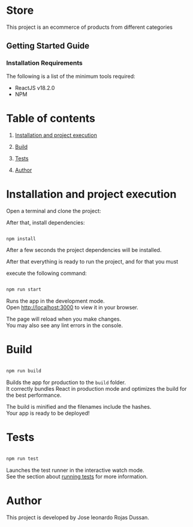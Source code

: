 # Store

This project is an ecommerce of products from different categories

## Getting Started Guide

### Installation Requirements

The following is a list of the minimum tools required:

- ReactJS v18.2.0
- NPM

# Table of contents

1. [Installation and project execution](#installation)

2. [Build](#build)

3. [Tests](#tests)

4. [Author](#author)

# Installation and project execution<a name="installation"></a>

Open a terminal and clone the project:

After that, install dependencies:

```bash

npm install

```

After a few seconds the project dependencies will be installed.

After that everything is ready to run the project, and for that you must

execute the following command:

```bash

npm run start

```

Runs the app in the development mode.\
Open [http://localhost:3000](http://localhost:3000) to view it in your browser.

The page will reload when you make changes.\
You may also see any lint errors in the console.

# Build<a name="build"></a>

```bash

npm run build

```

Builds the app for production to the `build` folder.\
It correctly bundles React in production mode and optimizes the build for the best performance.

The build is minified and the filenames include the hashes.\
Your app is ready to be deployed!

# Tests<a name="tests"></a>

```bash

npm run test

```

Launches the test runner in the interactive watch mode.\
See the section about [running tests](https://facebook.github.io/create-react-app/docs/running-tests) for more information.

# Author<a name="author"></a>

This project is developed by Jose leonardo Rojas Dussan.
